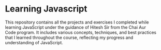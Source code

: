 # Learning Javascript
This repository contains all the projects and exercises I completed while learning JavaScript under the guidance of Hitesh Sir from the Chai Aur Code program. It includes various concepts, techniques, and best practices that I learned throughout the course, reflecting my progress and understanding of JavaScript.
